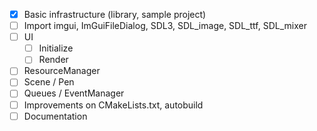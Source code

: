 - [x] Basic infrastructure (library, sample project)
- [ ] Import imgui, ImGuiFileDialog, SDL3, SDL_image, SDL_ttf, SDL_mixer
- [ ] UI
  - [ ] Initialize
  - [ ] Render
- [ ] ResourceManager
- [ ] Scene / Pen
- [ ] Queues / EventManager
- [ ] Improvements on CMakeLists.txt, autobuild
- [ ] Documentation